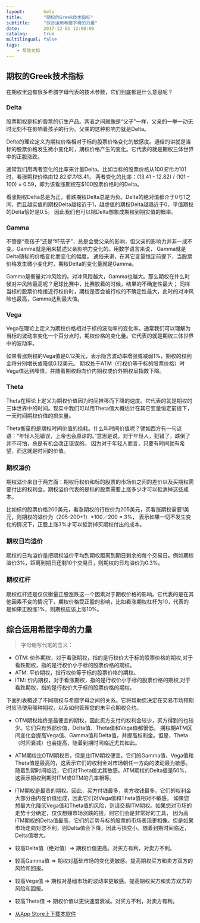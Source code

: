 ```yaml
---
layout:       help
title:        "期权的Greek技术指标"
subtitle:     "综合运用希腊字母的力量"
date:         2017-12-01 12:00:00
catalog:      true
multilingual: false
tags:
    - 帮助文档
---
```



## 期权的Greek技术指标

在期权里边有很多希腊字母代表的技术参数，它们到底都是什么意思呢？

### Delta

股票期权是标的股票的衍生产品。两者之间就像是“父子”一样，父亲的一举一动无时无刻不在影响着孩子的行为。父亲的这种影响力就是Delta。

Delta的理论定义为期权价格相对于标的股票价格变化的敏感度。通俗的讲就是当标的股票价格发生微小变化时，期权价格产生的变化。它代表的就是期权三体世界中的正股涨跌。

通常我们用两者变化的比率来计量Delta。比如当标的股票价格从$100变化为$101时，看涨期权价格由$12.82变为$13.41，
两者变化的比率：(13.41 - 12.82) / (101 - 100) = 0.59，即为该看涨期权在$100股票价格时的Delta。

看涨期权Delta总是为正，看跌期权Delta总是为负。Delta的绝对值都介于0与1之间，而且越实值的期权Delta越接近于1，越虚值的期权Delta越趋近于0，平值期权的Delta恰好是0.5。
因此我们也可以把Delta想象成期权到期实值的概率。

### Gamma

不管是“乖孩子”还是“坏孩子”，总是会受父亲的影响，但父亲的影响力并非一成不变。Gamma就是用来描述父亲影响力变化的。用数学语言来说， Gamma就是Delta随标的价格变化而变化的幅度。
通俗来讲，在其它变量恒定前提下，当股票价格发生微小变化时，期权Delta的变化量就是Gamma。

Gamma是衡量对冲风险的。对冲风险越大，Gamma也越大。那么期权在什么时候对冲风险最高呢？足球比赛中，比赛胶着的时候，结果的不确定性最大；
同样当标的股票价格接近行权价时，期权是否会被行权的不确定性最大，此时的对冲风险也最高，Gamma达到最大值。

### Vega

Vega在理论上定义为期权价格相对于标的波动率的变化率。通常我们可以理解为当标的波动率变化一个百分点时，期权价格的变化量。它代表的就是期权三体世界中的波动率。

如果看涨期权的Vega值是0.12美元，表示隐含波动率增强或减弱1%，期权的权利金将分别增长或降低0.12美元。
期权处于ATM（行权价等于标的股票价格）时Vega值达到峰值，并随着期权趋向价内期权或价外期权呈指数下降。

### Theta

Theta在理论上定义为期权价值因为时间推移而下降的速度。它代表的就是期权的三体世界中的时间。现实中我们可以用Theta值大概估计在其它变量恒定前提下，一天时间期权价值的损失量。

Theta衡量的是期权时间价值的损耗。什么叫时间价值呢？譬如西方有一句谚语：“年轻人犯错误，上帝也会原谅的。”意思是说，对于年轻人，犯错了，跌倒了并不可怕，总是有机会改正错误的。
因为对于年轻人而言，只要有时间就有希望，而这就是时间的价值。

### 期权溢价

期权溢价来自于两方面：期权行权价和标的股票的市场价之间的差价以及买期权需要付出的权利金。期权溢价代表的是标的股票需要上涨多少才可以抵消掉这些成本。

比如标的股票价格200美元，看涨期权的行权价为205美元，买看涨期权需要1美元，则期权的溢价为（205-200+1）*100／200 = 3%，
表示如果一切不发生变化的情况下，正股上涨3%才可以抵消掉买期权付出的成本。

### 期权日均溢价

期权的日均溢价是把期权溢价平均到期权距离到期日剩余的每个交易日。例如期权溢价3%，距离到期日还剩10个交易日，则期权的日均溢价为0.3%。

### 期权杠杆

期权杠杆还是仅仅衡量正股涨跌这一个因素对于期权价格的影响。它代表的是在其他因素不变的情况下，期权价格受正股的影响，比如看涨期权杠杆为10，代表的是如果正股涨1%，则期权应该上涨10%。

## 综合运用希腊字母的力量

>  字母缩写代笔的含义：
   * OTM: 价外期权，对于看涨期权，指的是行权价大于标的股票价格的期权,对于看跌期权，指的是行权价小于标的股票价格的期权。
   * ATM: 平价期权，指行权价等于标的股票价格的期权。
   * ITM: 价内期权，对于看涨期权，指的是行权价小于标的股票价格的期权,对于看跌期权，指的是行权价大于标的股票价格的期权。

下面列表概述了不同期权与希腊字母之间的关系。它将帮助您决定在交易市场预期时应当使用哪种期权，以及如何管理您的未平仓期权合约。

* OTM期权始终是最便宜的期权，因此买方支付的权利金较少，买方得到的也较少。它们只有外部价值，Delta值、Theta值和Vega值都很低。
期权朝ATM区间变化会提高Vega值、Gamma值和Delta值，并提高权利金。但是，Theta（时间衰减）也会提高，随着到期时间临近尤其如此。

* ATM期权比OTM期权贵，但是比ITM期权便宜。它们的Gamma值、Vega值和Theta值是最高的，这表示它们的权利金对市场朝任一方向的波动最为敏感。
随着到期时间临近，它们对Theta值尤其敏感。ATM期权的Delta值是50%，这表示期权到期时ITM或OTM的几率相等。

* ITM期权是最贵的期权。因此，买方付钱最多，卖方收钱最多。它们的权利金大部分由内在价值组成，因此它们对Vega值和Theta值相对不敏感。
如果您想最大化降低Vega值和Theta值的风险，则请交易ITM期权。如果您对市场的走势十分确定，仅仅想赚市场涨跌的钱，则它们会是非常好的工具，
因为高ITM期权的Delta值最高，它们的走势与标的股票的市场表现更相像。但是如果市场走向对您不利，则Delta值会下降，因此亏损变小。随着到期时间临近，Delta值增大。

* 较高Delta值（绝对值）=> 期权价值更高。对买方有利，对卖方不利。
* 较高Gamma值 => 期权对基础市场的变化更敏感。提高期权买方和卖方双方的风险和回报。
* 较高Vega值 => 期权对基础市场的波动率更敏感。提高期权买方和卖方双方的风险和回报。
* 较高Theta值 => 期权价值以更快速度衰减。对买方不利，对卖方有利。


-  [从App Store上下载本软件][1]

[1]: http://itunes.apple.com/us/app/id1228960496